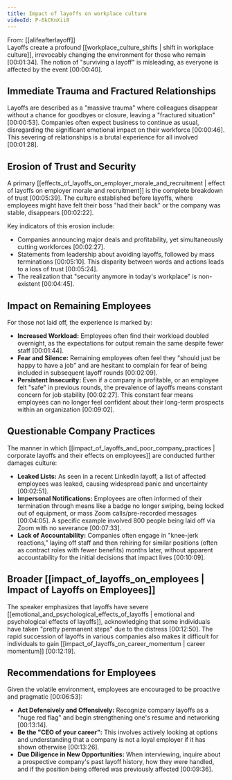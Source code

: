 ```yaml
---
title: Impact of layoffs on workplace culture
videoId: P-6kCKnXii8
---
```


From: [[alifeafterlayoff]] <br/> 
Layoffs create a profound [[workplace_culture_shifts | shift in workplace culture]], irrevocably changing the environment for those who remain <a class="yt-timestamp" data-t="00:01:34">[00:01:34]</a>. The notion of "surviving a layoff" is misleading, as everyone is affected by the event <a class="yt-timestamp" data-t="00:00:40">[00:00:40]</a>.

## Immediate Trauma and Fractured Relationships

Layoffs are described as a "massive trauma" where colleagues disappear without a chance for goodbyes or closure, leaving a "fractured situation" <a class="yt-timestamp" data-t="00:00:53">[00:00:53]</a>. Companies often expect business to continue as usual, disregarding the significant emotional impact on their workforce <a class="yt-timestamp" data-t="00:00:46">[00:00:46]</a>. This severing of relationships is a brutal experience for all involved <a class="yt-timestamp" data-t="00:01:28">[00:01:28]</a>.

## Erosion of Trust and Security

A primary [[effects_of_layoffs_on_employer_morale_and_recruitment | effect of layoffs on employer morale and recruitment]] is the complete breakdown of trust <a class="yt-timestamp" data-t="00:05:39">[00:05:39]</a>. The culture established before layoffs, where employees might have felt their boss "had their back" or the company was stable, disappears <a class="yt-timestamp" data-t="00:02:22">[00:02:22]</a>.

Key indicators of this erosion include:
*   Companies announcing major deals and profitability, yet simultaneously cutting workforces <a class="yt-timestamp" data-t="00:02:27">[00:02:27]</a>.
*   Statements from leadership about avoiding layoffs, followed by mass terminations <a class="yt-timestamp" data-t="00:05:10">[00:05:10]</a>. This disparity between words and actions leads to a loss of trust <a class="yt-timestamp" data-t="00:05:24">[00:05:24]</a>.
*   The realization that "security anymore in today's workplace" is non-existent <a class="yt-timestamp" data-t="00:04:45">[00:04:45]</a>.

## Impact on Remaining Employees

For those not laid off, the experience is marked by:
*   **Increased Workload:** Employees often find their workload doubled overnight, as the expectations for output remain the same despite fewer staff <a class="yt-timestamp" data-t="00:01:44">[00:01:44]</a>.
*   **Fear and Silence:** Remaining employees often feel they "should just be happy to have a job" and are hesitant to complain for fear of being included in subsequent layoff rounds <a class="yt-timestamp" data-t="00:02:09">[00:02:09]</a>.
*   **Persistent Insecurity:** Even if a company is profitable, or an employee felt "safe" in previous rounds, the prevalence of layoffs means constant concern for job stability <a class="yt-timestamp" data-t="00:02:27">[00:02:27]</a>. This constant fear means employees can no longer feel confident about their long-term prospects within an organization <a class="yt-timestamp" data-t="00:09:02">[00:09:02]</a>.

## Questionable Company Practices

The manner in which [[impact_of_layoffs_and_poor_company_practices | corporate layoffs and their effects on employees]] are conducted further damages culture:
*   **Leaked Lists:** As seen in a recent LinkedIn layoff, a list of affected employees was leaked, causing widespread panic and uncertainty <a class="yt-timestamp" data-t="00:02:51">[00:02:51]</a>.
*   **Impersonal Notifications:** Employees are often informed of their termination through means like a badge no longer swiping, being locked out of equipment, or mass Zoom calls/pre-recorded messages <a class="yt-timestamp" data-t="00:04:05">[00:04:05]</a>. A specific example involved 800 people being laid off via Zoom with no severance <a class="yt-timestamp" data-t="00:07:33">[00:07:33]</a>.
*   **Lack of Accountability:** Companies often engage in "knee-jerk reactions," laying off staff and then rehiring for similar positions (often as contract roles with fewer benefits) months later, without apparent accountability for the initial decisions that impact lives <a class="yt-timestamp" data-t="00:10:09">[00:10:09]</a>.

## Broader [[impact_of_layoffs_on_employees | Impact of Layoffs on Employees]]

The speaker emphasizes that layoffs have severe [[emotional_and_psychological_effects_of_layoffs | emotional and psychological effects of layoffs]], acknowledging that some individuals have taken "pretty permanent steps" due to the distress <a class="yt-timestamp" data-t="00:12:50">[00:12:50]</a>. The rapid succession of layoffs in various companies also makes it difficult for individuals to gain [[impact_of_layoffs_on_career_momentum | career momentum]] <a class="yt-timestamp" data-t="00:12:19">[00:12:19]</a>.

## Recommendations for Employees

Given the volatile environment, employees are encouraged to be proactive and pragmatic <a class="yt-timestamp" data-t="00:06:53">[00:06:53]</a>:
*   **Act Defensively and Offensively:** Recognize company layoffs as a "huge red flag" and begin strengthening one's resume and networking <a class="yt-timestamp" data-t="00:13:14">[00:13:14]</a>.
*   **Be the "CEO of your career":** This involves actively looking at options and understanding that a company is not a loyal employer if it has shown otherwise <a class="yt-timestamp" data-t="00:13:26">[00:13:26]</a>.
*   **Due Diligence in New Opportunities:** When interviewing, inquire about a prospective company's past layoff history, how they were handled, and if the position being offered was previously affected <a class="yt-timestamp" data-t="00:09:36">[00:09:36]</a>.